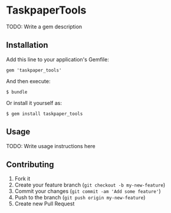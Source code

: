 # TaskpaperTools

TODO: Write a gem description

## Installation

Add this line to your application's Gemfile:

    gem 'taskpaper_tools'

And then execute:

    $ bundle

Or install it yourself as:

    $ gem install taskpaper_tools

## Usage

TODO: Write usage instructions here

## Contributing

1. Fork it
2. Create your feature branch (`git checkout -b my-new-feature`)
3. Commit your changes (`git commit -am 'Add some feature'`)
4. Push to the branch (`git push origin my-new-feature`)
5. Create new Pull Request
